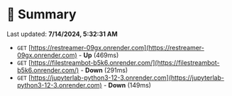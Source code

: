 # 📖 Summary
Last updated: **7/14/2024, 5:32:31 AM**

- `GET` [https://restreamer-09gx.onrender.com](https://restreamer-09gx.onrender.com) - **Up** (469ms)
- `GET` [https://filestreambot-b5k6.onrender.com/](https://filestreambot-b5k6.onrender.com/) - **Down** (291ms)
- `GET` [https://jupyterlab-python3-12-3.onrender.com](https://jupyterlab-python3-12-3.onrender.com) - **Down** (149ms)
